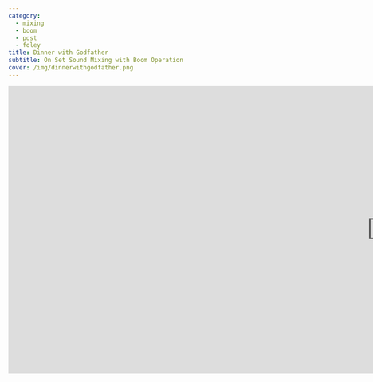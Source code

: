 ```yaml
---
category:
  - mixing
  - boom
  - post
  - foley
title: Dinner with Godfather
subtitle: On Set Sound Mixing with Boom Operation
cover: /img/dinnerwithgodfather.png
---
```


<iframe width="1520" height="577" src="https://www.youtube.com/embed/5zqoFt6H4GY" title="YouTube video player" frameborder="0" allow="accelerometer; autoplay; clipboard-write; encrypted-media; gyroscope; picture-in-picture" allowfullscreen></iframe>
